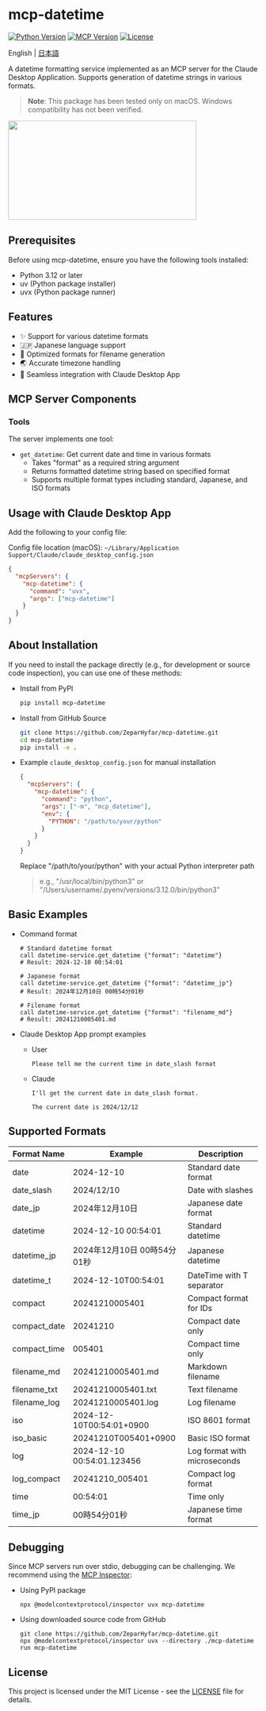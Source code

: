 # mcp-datetime

[![Python Version](https://img.shields.io/badge/python-3.12-blue.svg)](https://www.python.org/downloads/)
[![MCP Version](https://img.shields.io/badge/mcp-1.1.1-green.svg)](https://github.com/anaisbetts/mcp)
[![License](https://img.shields.io/badge/license-MIT-blue.svg)](LICENSE)

English | [日本語](README_ja.md)

A datetime formatting service implemented as an MCP server for the Claude Desktop Application. Supports generation of datetime strings in various formats.

> **Note**: This package has been tested only on macOS. Windows compatibility has not been verified.

<a href="https://glama.ai/mcp/servers/y4oh57n2vq"><img width="380" height="200" src="https://glama.ai/mcp/servers/y4oh57n2vq/badge" /></a>

## Prerequisites

Before using mcp-datetime, ensure you have the following tools installed:

- Python 3.12 or later
- uv (Python package installer)
- uvx (Python package runner)

## Features

- ✨ Support for various datetime formats
- 🇯🇵 Japanese language support
- 📁 Optimized formats for filename generation
- 🌏 Accurate timezone handling
- 🔧 Seamless integration with Claude Desktop App

## MCP Server Components

### Tools

The server implements one tool:

- `get_datetime`: Get current date and time in various formats
  - Takes "format" as a required string argument
  - Returns formatted datetime string based on specified format
  - Supports multiple format types including standard, Japanese, and ISO formats

## Usage with Claude Desktop App

Add the following to your config file:

Config file location (macOS):
`~/Library/Application Support/Claude/claude_desktop_config.json`

```json
{
  "mcpServers": {
    "mcp-datetime": {
      "command": "uvx",
      "args": ["mcp-datetime"]
    }
  }
}
```

## About Installation

If you need to install the package directly (e.g., for development or source code inspection), you can use one of these methods:

- Install from PyPI

  ```bash
  pip install mcp-datetime
  ```

- Install from GitHub Source

  ```bash
  git clone https://github.com/ZeparHyfar/mcp-datetime.git
  cd mcp-datetime
  pip install -e .
  ```

- Example `claude_desktop_config.json` for manual installation

  ```json
  {
    "mcpServers": {
      "mcp-datetime": {
        "command": "python",
        "args": ["-m", "mcp_datetime"],
        "env": {
          "PYTHON": "/path/to/your/python"
        }
      }
    }
  }
  ```

  Replace "/path/to/your/python" with your actual Python interpreter path
  > e.g., "/usr/local/bin/python3" or "/Users/username/.pyenv/versions/3.12.0/bin/python3"

## Basic Examples

- Command format

  ```
  # Standard datetime format
  call datetime-service.get_datetime {"format": "datetime"}
  # Result: 2024-12-10 00:54:01

  # Japanese format
  call datetime-service.get_datetime {"format": "datetime_jp"}
  # Result: 2024年12月10日 00時54分01秒

  # Filename format
  call datetime-service.get_datetime {"format": "filename_md"}
  # Result: 20241210005401.md
  ```

- Claude Desktop App prompt examples

  - User

    ```
    Please tell me the current time in date_slash format
    ```

  - Claude

    ```
    I'll get the current date in date_slash format.

    The current date is 2024/12/12
    ```

## Supported Formats

| Format Name  | Example                     | Description                  |
| ------------ | --------------------------- | ---------------------------- |
| date         | 2024-12-10                  | Standard date format         |
| date_slash   | 2024/12/10                  | Date with slashes            |
| date_jp      | 2024年12月10日              | Japanese date format         |
| datetime     | 2024-12-10 00:54:01         | Standard datetime            |
| datetime_jp  | 2024年12月10日 00時54分01秒 | Japanese datetime            |
| datetime_t   | 2024-12-10T00:54:01         | DateTime with T separator    |
| compact      | 20241210005401              | Compact format for IDs       |
| compact_date | 20241210                    | Compact date only            |
| compact_time | 005401                      | Compact time only            |
| filename_md  | 20241210005401.md           | Markdown filename            |
| filename_txt | 20241210005401.txt          | Text filename                |
| filename_log | 20241210005401.log          | Log filename                 |
| iso          | 2024-12-10T00:54:01+0900    | ISO 8601 format              |
| iso_basic    | 20241210T005401+0900        | Basic ISO format             |
| log          | 2024-12-10 00:54:01.123456  | Log format with microseconds |
| log_compact  | 20241210_005401             | Compact log format           |
| time         | 00:54:01                    | Time only                    |
| time_jp      | 00時54分01秒                | Japanese time format         |

## Debugging

Since MCP servers run over stdio, debugging can be challenging. We recommend using the [MCP Inspector](https://github.com/modelcontextprotocol/inspector):

- Using PyPI package

  ```
  npx @modelcontextprotocol/inspector uvx mcp-datetime
  ```

- Using downloaded source code from GitHub

  ```
  git clone https://github.com/ZeparHyfar/mcp-datetime.git
  npx @modelcontextprotocol/inspector uvx --directory ./mcp-datetime run mcp-datetime
  ```

## License

This project is licensed under the MIT License - see the [LICENSE](LICENSE) file for details.
